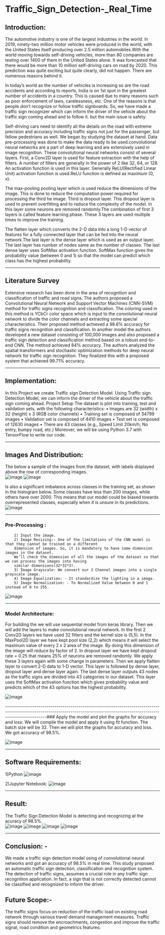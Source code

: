 # Traffic_Sign_Detection-_Real_Time

## Introduction:
The automotive industry is one of the largest industries in the world. In 2019, ninety-two million motor vehicles were produced in the world, with the United States itself producing over 2.5 million automobiles.With the world moving towards self-driving vehicles, more than 80 companies are testing over 1400 of them in the United States alone. It was forecasted that there would be more than 10 million self-driving cars on road by 2020. This prediction was quite exciting but quite clearly, did not happen. There are numerous reasons behind it.

In today’s world as the number of vehicles is increasing so are the road accidents and according to reports, India is on 1st spot in the greatest number of accidents in a country. This is caused due to many reasons such as poor enforcement of laws, carelessness, etc. One of the reasons is that people don’t recognize or follow 
traffic signboards. So, we have made a traffic sign recognizer which can inform the driver of the vehicle about the traffic sign coming ahead and to follow it. but the main issue is safety. 

Self-driving cars need to identify all the details on the road with extreme precision and accuracy including traffic signs not just for the passenger, but fellow pedestrians as well. We began by studying the dataset at hand. Data pre-processing was done to make the data ready to be used.convolutional neural networks are a part of deep learning and are extensively used in image recognition. These convolutional neural networks consist of several layers. First, a Conv2D layer is used for feature extraction with the help of filters. A number of filters are generally in the power of 2 like 32, 64, or 128. An activation function is used in this layer. Generally ReLU(Rectified Linear Unit) activation function is used.ReLU function is defined as maximum (0, x).

The max-pooling pooling layer which is used reduce the dimensions of the image. This is done to reduce the computation power required for processing the third he image. Third is dropout layer. This dropout layer is used to prevent overfitting and to reduce the complexity of the model. In this layer some neurons are removed randomly.The combination of first 3 layers is called feature learning phase. These 3 layers are used multiple times to improve the training.

The flatten layer which converts the 2-D data into a long 1-D vector of features for a fully connected layer that can be fed into the neural network.The last layer is the dense layer which is used as an output layer. The last layer has number of nodes same as the number of classes. The last dense layer uses SoftMax activation function. SoftMax function gives the probability value (between 0 and 1) so that the model can predict which class has the highest probability.

---------------------------------------------------------------------------------------------------------------------------------------------------------------------------------

## Literature Survey

Extensive research has been done in the area of recognition and classification of traffic and road signs. The authors proposed a Convolutional Neural Network and Support Vector Machines (CNN-SVM) method for traffic signs recognition and classification. The coloring used in this method is YCbCr color space which is input to the convolutional neural network to divide the color channels and extracting some special characteristics. 
Their proposed method achieved a 98.6% accuracy for traffic signs recognition and classification. In another model the authors developed a new dataset consisting of 100,000 images and also proposed a traffic sign detection and classification method based on a robust end-to-end CNN. The method achieved 84% accuracy. 
The authors analyzed the spatial transformers and stochastic optimization methods for deep neural network for traffic sign recognition. They finalized this with a proposed system that achieved 99.71% accuracy. 

---------------------------------------------------------------------------------------------------------------------------------------------------------------------------------

## Implementation:
In this Project we create Traffic sign Detection Model. Using Traffic sign Detection Model, we can inform 
the driver of the vehicle about the traffic sign coming ahead. 
Project Setup 
The dataset is plot into training, test and validation sets, with the following characteristics: 
           • Images are 32 (width) x 32 (height) x 3 (RGB color channels) 
           • Training set is composed of 34799 images 
           • Validation set is composed of 4410 images 
           • Test set is composed of 12630 images 
           • There are 43 classes (e.g., Speed Limit 20km/h, No entry, bumpy road, etc.) Moreover, we 
              will be using Python 3.7 with TensorFlow to write our code. 

---------------------------------------------------------------------------------------------------------------------------------------------------------------------------------

## Images And Distribution:  
The below a sample of the images from the dataset, with labels displayed above the row of corresponding images.  
![image](https://user-images.githubusercontent.com/66352630/126506498-0fdb0429-1673-4d80-a445-f7f1c4ad1a6b.png)
![image](https://user-images.githubusercontent.com/66352630/126506519-edd04e95-4c79-4e8a-bda2-8403a1a73669.png)

Is also a significant imbalance across classes in the training set, as shown in  the histogram below. Some classes have less than 200 images, while others have over 2000. This means that our model could be biased towards overrepresented classes, especially when it is unsure in its predictions.  
![image](https://user-images.githubusercontent.com/66352630/126506655-63dba40a-0f6a-4376-b678-7578d92a1356.png)

---------------------------------------------------------------------------------------------------------------------------------------------------------------------------------

### Pre-Processing :

        1) Input the image.
        2) Image Resizing:- One of the limitations of the CNN model is that they cannot be trained on a different
        dimension of images. So, it is mandatory to have same dimension images in the dataset. 
        We’ll check the dimension of all the images of the dataset so that we can process the images into having 
        similar dimensions(32*32*3).
        3) Image Grayscale: We convert our 3 Channel images into a single grayscale image.  
        4) Image Equalization: - It standardize the lighting in a image. 
        5) Image Normalization: - To Normalized Value between 0 and 1 instead of 0 to 255.
   
  ![image](https://user-images.githubusercontent.com/66352630/126506757-2335733e-9eae-4676-8993-4c370bb8a608.png)
      
---------------------------------------------------------------------------------------------------------------------------------------------------------------------------------

### Model Architecture:

For building the we will use sequential model from keras library. Then we will add the layers to make convolutional neural network. In the first 2 Conv2D layers we have used 32 filters and the kernel size is (5,5). In the MaxPool2D layer we have kept pool size (2,2) which means it will select the maximum value of every 
2 x 2 area of the image. By doing this dimension of the image will reduce by factor of 2. In dropout layer we have kept dropout rate = 0.25 that means 25% of neurons are removed randomly. We apply these 3 layers again with some change in parameters. Then we apply flatten layer to convert 2-D data to 1-D vector. This layer is followed by dense layer, dropout layer and dense layer again. The last dense layer outputs 43 nodes as the traffic signs are divided into 43 categories in our dataset. This layer uses the SoftMax activation function which gives probability value and predicts which of the 43 options has the highest probability.

![image](https://user-images.githubusercontent.com/66352630/126507794-9cf333a8-af75-4a80-9905-ccaf85a08ab0.png)

---------------------------------------------------------------------------------------------------------------------------------------------------------------------------------### Apply the model and plot the graphs for accuracy and loss:
We will compile the model and apply it using fit function. The batch size will be 32. Then we will plot the graphs for accuracy and loss. We got accuracy of 98.5%.

![image](https://user-images.githubusercontent.com/66352630/126447388-a3e59aa3-a2af-45d1-b6a3-a57a94034a1e.png)

---------------------------------------------------------------------------------------------------------------------------------------------------------------------------------

## Software Requirements: 

1)Python
![image](https://user-images.githubusercontent.com/66352630/126508000-3bc05e84-4a0b-4eee-aa3a-f7adfa34cbc2.png)

2)Jupyter Notebook:
![image](https://user-images.githubusercontent.com/66352630/126508074-311aa8b2-9436-4330-854d-e255d47d3a49.png)

---------------------------------------------------------------------------------------------------------------------------------------------------------------------------------
## Result:

The Traffic Sign Detection Model is detecting and recognizing at the acuracy of 98.5%.  
![image](https://user-images.githubusercontent.com/66352630/126508318-c9a3c1f7-8e8e-49d1-befd-bcc10dd4f119.png)
![image](https://user-images.githubusercontent.com/66352630/126508359-e4f613f1-dd61-4a43-8e06-ee44b73aa79e.png)
![image](https://user-images.githubusercontent.com/66352630/126508395-15b527fd-fcf4-4cd8-b769-6cab945354cb.png)
![image](https://user-images.githubusercontent.com/66352630/126508413-807f6078-2f6d-4578-95c3-41a25929d80e.png)

---------------------------------------------------------------------------------------------------------------------------------------------------------------------------------

## Conclusion: -  
We made a traffic sign detection model using of convolutional neural networks and got an accuracy of 98.5% in real time.  This  study proposed  an automatic  traffic sign  detection,  classification  and  recognition system.  The detection  of traffic  signs, assumes  a crucial  role  in  any  traffic  sign  recognition application.  In  fact,  a  sign  that  is  not  correctly detected  cannot  be  classified  and  recognized  to inform the driver.   
  
## Future Scope:-  
The traffic signs focus on reduction of the traffic load on existing road network through various travel demand management measures. Traffic signs should remove the encroachments, congestion and improve the traffic signal, road condition and geometrics features.  





